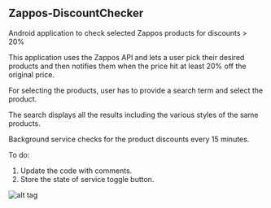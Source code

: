 Zappos-DiscountChecker
----------------------

Android application to check selected Zappos products for discounts > 20%

This application uses the Zappos API and lets a user pick their desired products
and then notifies them when the price hit at least 20% off the original price.

For selecting the products, user has to provide a search term and select the product. 

The search displays all the results including the various styles of the same products.

Background service checks for the product discounts every 15 minutes.

To do: 
1. Update the code with comments.
2. Store the state of service toggle button.

![alt tag](https://raw.github.com/tanmaygarg/Zappos-DiscountChecker/master/ScreenShot.png)

